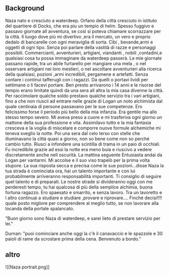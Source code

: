 ## Background
Naza nato e cresciuto a waterdeep.
Orfano della città cresciuto in istituto del quartiere di Docks, che era piu un tempio di helm.
Spesso fuggivo e passavo giornate all avventura, se così si poteva chiamare scorrazzare per la città.
Il luogo dove più mi divertivo ,era il mercato, un vero e proprio dedalo di bancarelle con ogni meraviglia di sorta.
Cibi , bevande,armi e oggetti di ogni tipo.
Senza poi parlare della vastità di razze e personaggi possibili.
Commercianti, avventurieri, artigiani, viandanti , nobili ,contadini,e qualsiasi cosa tu possa immaginare da waterdeep passerà.
Le mie giornate passano rapide, tra un abile furtarello per mangiare una mela , o nel osservare artigiani nei loro mestieri, o nel ascoltare avventurieri alla ricerca della qualsiasi, pozioni ,armi incredibili, pergamene e artefatti.
Senza contare i continui tafferugli con i ragazzi. Da quelli o portavi lividi per settimane o li facevi portare.
Ben presto arrivarono i 14 anni e le risorse del tempio erano limitate quindi da una sera all altra la mia casa divenne la città.
Per raccimolare qualche soldo prestavo qualche servizio tra i vari artigiani, fino a che non riuscii ad entrare nelle grazie di Logan un noto alchimista dal quale centinaia di persone passavano per le sue competenze.
Ero felicissimo forse il periodo più bello della mia infanzia.
Era gentile ma allo stesso tempo severo.
Mi aveva preso a cuore e mi trasferiva ogni giorno un mattone della sua professione e vita.
Assimilavo tutto e la mia fantasia cresceva e la voglia di miscelare e comporre nuove formule alchemiche mi teneva sveglio la notte.
Poi una sera dal celo terso con stelle che illuminavano la città quasi a giorno, non so bene come non so perché cambio tutto.
Riusci a infondere una scintilla di trama in un paio di occhiali.
Fu incredibile grazie ad essi la notte era meno buia e riuscivo a vedere discretamente anche nell oscurità.
La mattina seguente Entusiasta andai da Logan per vantarmi.
Mi accolse e il suo viso trapelò per la prima volta stupore.
La sua risposta secca e precisa come le sue pozioni...disse
Naza la tua strada è cominciata ora, hai un talento importante e con lui probabilmente arriveranno responsabilità importanti.
Ti consiglio di seguire quel talento e di preparati.
Le nostre strade si divideranno oggi con me perderesti tempo, tu hai qualcosa di più della semplice alchimia, buona fortuna ragazzo.
Ero spaesato e smarrito, e senza lavoro.
Tra un lavoretto e l altro continuai a studiare e studiare ,provare e riprovare....
Finché decisi!!!!  quale posto migliore per comprendere al meglio tutto, se non lavorare alla locanda della portale spalancato.

"Buon giorno sono Naza di waterdeep, e sarei lieto di prestare servizio per lei."

Durnan: "puoi cominciare anche oggi la c'è il canavaccio e le spazzole e 30 paioli di rame da scrostare prima della cena.
Benvenuto a bordo."

## altro
![[Naza portrait.png]]
